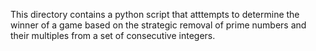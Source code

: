 This directory contains a python script that atttempts to determine the winner of a game based on the strategic removal of prime numbers and their multiples from a set of consecutive integers.